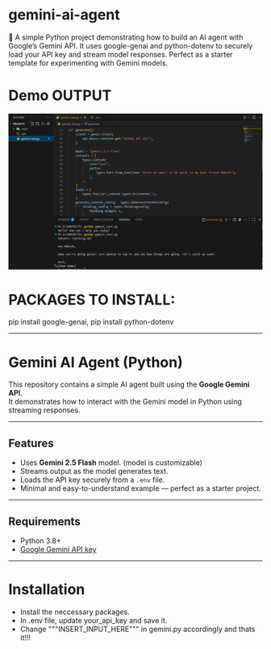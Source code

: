 # gemini-ai-agent
🚀 A simple Python project demonstrating how to build an AI agent with Google’s Gemini API. It uses google-genai and python-dotenv to securely load your API key and stream model responses. Perfect as a starter template for experimenting with Gemini models.

# Demo OUTPUT
![image alt](https://github.com/adityashelke04/gemini-ai-agent/blob/dc76602446b9728b21ecf72ff696ab290abcede0/screenshots/Screenshot%202025-08-25%20204551.png)

# PACKAGES TO INSTALL:

pip install google-genai,
pip install python-dotenv

---
# Gemini AI Agent (Python)

This repository contains a simple AI agent built using the **Google Gemini API**.  
It demonstrates how to interact with the Gemini model in Python using streaming responses.

---

## Features
- Uses **Gemini 2.5 Flash** model. (model is customizable)
- Streams output as the model generates text.
- Loads the API key securely from a `.env` file.
- Minimal and easy-to-understand example — perfect as a starter project.

---

## Requirements
- Python 3.8+
- [Google Gemini API key](https://aistudio.google.com/app/apikey)

---

# Installation
- Install the neccessary packages.
- In .env file, update your_api_key and save it.
- Change """INSERT_INPUT_HERE""" in gemini.py accordingly and thats it!!!
